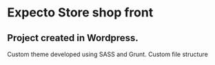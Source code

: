 # Expecto Store shop front

## Project created in Wordpress.

Custom theme developed using SASS and Grunt.
Custom file structure
